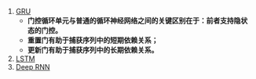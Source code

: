 1. [GRU](1.gru.ipynb)
    - **门控循环单元与普通的循环神经网络之间的关键区别在于：前者支持隐状态的门控。**
    - **重置门有助于捕获序列中的短期依赖关系；**
    - **更新门有助于捕获序列中的长期依赖关系。**
2. [LSTM](2.lstm.ipynb)
3. [Deep RNN](3.deep-rnn.ipynb)